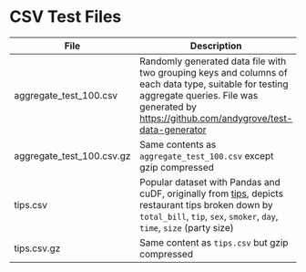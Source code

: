 # CSV Test Files

| File | Description |
|------|-------------|
|aggregate_test_100.csv | Randomly generated data file with two grouping keys and columns of each data type, suitable for testing aggregate queries. File was generated by https://github.com/andygrove/test-data-generator |
|aggregate_test_100.csv.gz | Same contents as `aggregate_test_100.csv` except gzip compressed |
|tips.csv | Popular dataset with Pandas and cuDF, originally from [tips](https://github.com/plotly/datasets/raw/master/tips.csv), depicts restaurant tips broken down by `total_bill`, `tip`, `sex`, `smoker`, `day`, `time`, `size` (party size) |
|tips.csv.gz | Same content as `tips.csv` but gzip compressed |
